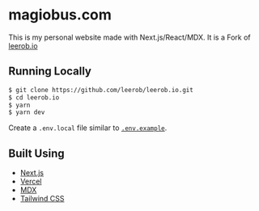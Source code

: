 # magiobus.com

This is my personal website made with Next.js/React/MDX.
It is a Fork of [leerob.io](https://github.com/leerob/leerob.io) 

## Running Locally

```bash
$ git clone https://github.com/leerob/leerob.io.git
$ cd leerob.io
$ yarn
$ yarn dev
```

Create a `.env.local` file similar to [`.env.example`](https://github.com/leerob/leerob.io/blob/master/.env.example).

## Built Using

- [Next.js](https://nextjs.org/)
- [Vercel](https://vercel.com)
- [MDX](https://github.com/mdx-js/mdx)
- [Tailwind CSS](https://tailwindcss.com/)